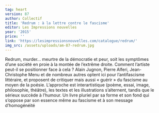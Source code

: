 ```yaml
---
tag: heart
version: 87
author: Collectif
title: 'Redrum : à la lettre contre le fascisme'
editor: Les Impressions nouvelles
year: '2015'
price: ''
link: 'https://lesimpressionsnouvelles.com/catalogue/redrum/'
img_src: /assets/uploads/am-87-redrum.jpg
---
```

Redrum, murder… meurtre de la démocratie et peur, soit les symptômes
 d’une société en proie à la montée de l’extrême droite. Comment l’artiste
 peut-il se positionner face à cela ? Alain Jugnon, Pierre Alferi, Jean-Christophe
 Menu et de nombreux autres optent ici pour l’antifascisme littéraire,
 et proposent de critiquer mais aussi « guérir » du fascisme au moyen
 de la poésie. L’approche est interartistique (poème, essai, image, philosophie,
 théâtre), les textes et les illustrations s’alternent, tandis que le sérieux succède
 à l’humour. Un livre pluriel par sa forme et son fond qui s’oppose par
 son essence même au fascisme et à son message d’homogénéité
